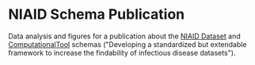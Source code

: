 # NIAID Schema Publication
Data analysis and figures for a publication about the [NIAID Dataset](https://discovery.biothings.io/view/niaid/Dataset) and [ComputationalTool](https://discovery.biothings.io/view/niaid/ComputationalTool) schemas ("Developing a standardized but extendable framework to increase the findability of infectious disease datasets").
